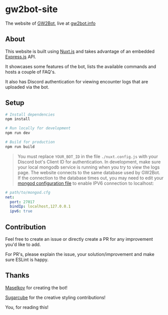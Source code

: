 # gw2bot-site

The website of [GW2Bot](https://github.com/Maselkov/GW2Bot), live at [gw2bot.info](https://gw2bot.info/)

## About

This website is built using [Nuxt.js](nuxtjs.org/) and takes advantage of an embedded [Express.js](https://expressjs.com/) API.

It showcases some features of the bot, lists the available commands and hosts a couple of FAQ's.

It also has Discord authentication for viewing encounter logs that are uploaded via the bot.

## Setup

``` bash
# Install dependencies
npm install

# Run locally for development
npm run dev

# Build for production
npm run build
```

> You must replace `YOUR_BOT_ID` in the file `./nuxt.config.js` with your Discord bot's Client ID for authentication.
> In development, make sure your local mongodb service is running when you try to view the logs page. The website connects to the same database used by GW2Bot.
> If the connection to the database times out, you may need to edit your [mongod configuration file](https://www.mongodb.com/docs/manual/reference/configuration-options/#configuration-file-options) to enable IPV6 connection to localhost:

``` yaml
# path/to/mongod.cfg
net:
  port: 27017
  bindIp: localhost,127.0.0.1
  ipv6: true
```

## Contribution

Feel free to create an issue or directly create a PR for any improvement you'd like to add.

For PR's, please explain the issue, your solution/improvement and make sure ESLint is happy.

## Thanks

[Maselkov](https://github.com/Maselkov/) for creating the bot!

[Sugarcube](https://github.com/SugarcubeIsCoding/) for the creative styling contributions!

You, for reading this!
